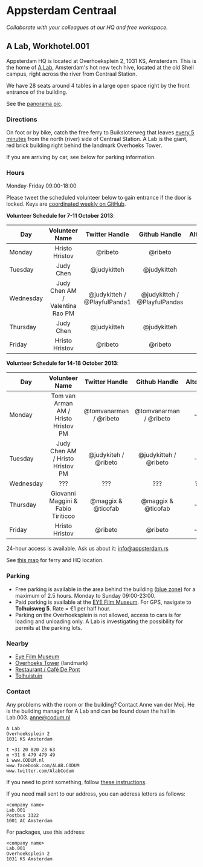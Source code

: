 # Appsterdam Centraal
_Collaborate with your colleagues at our HQ and free workspace._


## A Lab, Workhotel.001

Appsterdam HQ is located at Overhoeksplein 2, 1031 KS, Amsterdam. This is the home of [A Lab](http://a-lab.nl), Amsterdam's hot new tech hive, located at the old Shell campus, right across the river from Centraal Station.

We have 28 seats around 4 tables in a large open space right by the front entrance of the building. 

See the [panorama pic](http://360.io/SCRLA4).


### Directions

On foot or by bike, catch the free ferry to Buiksloterweg that leaves [every 5 minutes](http://www.amsterdamsights.com/amsterdam/ferries.html) from the north (river) side of Centraal Station. A Lab is the giant, red brick building right behind the landmark Overhoeks Tower.

If you are arriving by car, see below for parking information.

### Hours

Monday-Friday 09:00-18:00

Please tweet the scheduled volunteer below to gain entrance if the door is locked.
Keys are [coordinated weekly on GitHub](https://github.com/Appsterdam/open/issues/). 

**Volunteer Schedule for 7-11 October 2013**:

| Day | Volunteer Name | Twitter Handle | Github Handle | Alternate |
| --- | :------------: | :------------: | :-----------: | :-------: |
| Monday | Hristo Hristov | @ribeto | @ribeto | --- |
| Tuesday | Judy Chen | @judykitteh | @judykitteh | --- |
| Wednesday | Judy Chen AM / Valentina Rao PM | @judykitteh / @PlayfulPanda1 | @judykitteh / @PlayfulPandas | --- |
| Thursday | Judy Chen | @judykitteh | @judykitteh | --- |
| Friday | Hristo Hristov | @ribeto | @ribeto | --- |

**Volunteer Schedule for 14-18 October 2013**:

| Day | Volunteer Name | Twitter Handle | Github Handle | Alternate |
| --- | :------------: | :------------: | :-----------: | :-------: |
| Monday | Tom van Arman AM / Hristo Hristov PM | @tomvanarman / @ribeto | @tomvanarman / @ribeto | --- |
| Tuesday | Judy Chen AM / Hristo Hristov PM | @judykiteh / @ribeto | @judykitteh / @ribeto | --- |
| Wednesday | ???  | ??? | ??? | ??? |
| Thursday | Giovanni Maggini & Fabio Tiriticco  | @maggix & @ticofab | @maggix & @ticofab | --- |
| Friday | Hristo Hristov | @ribeto | @ribeto | --- |

24-hour access is available. Ask us about it: info@appsterdam.rs

See [this map](https://github.com/Appsterdam/open/blob/master/resources/maps/AppsterdamHQ.geoJSON) for ferry and HQ location.

### Parking
* Free parking is available in the area behind the building ([blue zone](http://www.noord.amsterdam.nl/wonen/parkeren-verkeer/parkeren/parkeren-blauwe-zone/)) for a maximum of 2.5 hours. Monday to Sunday 09:00-23:00.
* Paid parking is available at the [EYE Film Museum](http://www.eyefilm.nl/bezoek/contact-en-route). For GPS, navigate to **Tolhuisweg 5**. Rate = €1 per half hour.
* Parking on the Overhoeksplein is not allowed, access to cars is for loading and unloading only. A Lab is investigating the possibility for permits at the parking lots.

### Nearby

* [Eye Film Museum](http://www.eyefilm.nl/)
* [Overhoeks Tower](http://nl.wikipedia.org/wiki/Toren_Overhoeks) (landmark)
* [Restaurant / Café De Pont](http://www.cafedepont.nl/)
* [Tolhuistuin](http://www.tolhuistuin.nl/)


### Contact

Any problems with the room or the building? Contact Anne van der Meij. He is the building manager for A Lab and can be found down the hall in Lab.003.
anne@codum.nl

```
A Lab
Overhoeksplein 2
1031 KS Amsterdam

t +31 20 820 23 63
m +31 6 479 479 49
i www.CODUM.nl
www.facebook.com/ALAB.CODUM
www.twitter.com/AlabCodum
```

If you need to print something, follow [these instructions](https://github.com/Appsterdam/open/blob/master/resources/Printing%40ALab.md).

If you need mail sent to our address, you can address letters as follows:
```
<company name>
Lab.001
Postbus 3322
1001 AC Amsterdam
```
For packages, use this address:
```
<company name>
Lab.001
Overhoeksplein 2
1031 KS Amsterdam
```
